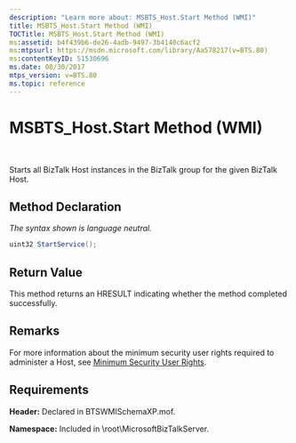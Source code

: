 ```yaml
---
description: "Learn more about: MSBTS_Host.Start Method (WMI)"
title: MSBTS_Host.Start Method (WMI)
TOCTitle: MSBTS_Host.Start Method (WMI)
ms:assetid: b4f439b6-de26-4adb-9497-3b4140c6acf2
ms:mtpsurl: https://msdn.microsoft.com/library/Aa578217(v=BTS.80)
ms:contentKeyID: 51530696
ms.date: 08/30/2017
mtps_version: v=BTS.80
ms.topic: reference
---
```


# MSBTS\_Host.Start Method (WMI)

 

Starts all BizTalk Host instances in the BizTalk group for the given BizTalk Host.

## Method Declaration

*The syntax shown is language neutral.*

```C#
uint32 StartService();  
```

## Return Value

This method returns an HRESULT indicating whether the method completed successfully.

## Remarks

For more information about the minimum security user rights required to administer a Host, see [Minimum Security User Rights](https://msdn.microsoft.com/library/aa559845\(v=bts.80\)).

## Requirements

**Header:** Declared in BTSWMISchemaXP.mof.

**Namespace:** Included in \\root\\MicrosoftBizTalkServer.

